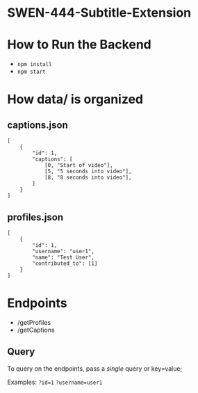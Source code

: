 # SWEN-444-Subtitle-Extension

# How to Run the Backend
- ```npm install```
- ```npm start```

# How data/ is organized
## captions.json

```
[
    {
        "id": 1,
        "captions": [
            [0, "Start of video"],
            [5, "5 seconds into video"],
            [8, "8 seconds into video"],
        ]
    }
]
```

## profiles.json

```
[
    {
        "id": 1,
        "username": "user1",
        "name": "Test User",
        "contributed_to": [1]
    }
]

```

# Endpoints
- /getProfiles
- /getCaptions

## Query
To query on the endpoints, pass a *single* query or key=value;

Examples:
`?id=1`
`?username=user1`
